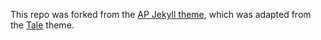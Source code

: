 This repo was forked from the [AP Jekyll theme](https://github.com/kssim/ap), which was adapted from the [Tale](https://github.com/chesterhow/tale) theme.
